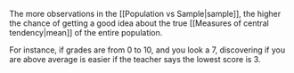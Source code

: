 The more observations in the [[Population vs Sample|sample]], the higher the chance of getting a good idea about the true [[Measures of central tendency|mean]] of the entire population.

For instance, if grades are from 0 to 10, and you look a 7, discovering if you are above average is easier if the teacher says the lowest score is 3.
